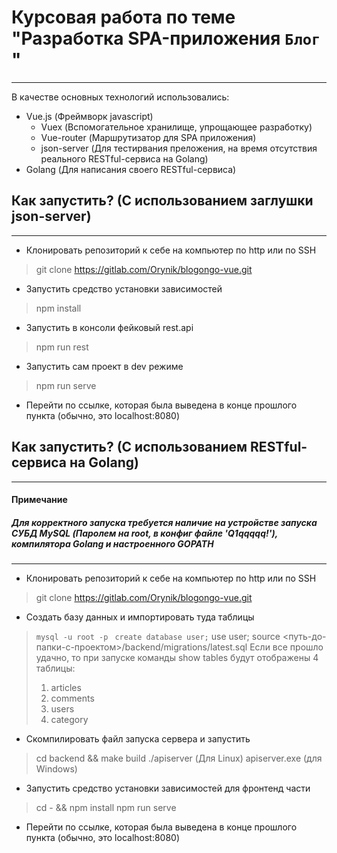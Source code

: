 # Курсовая работа по теме "Разработка SPA-приложения `Блог` "
* * * 
В качестве основных технологий использовались:
* Vue.js (Фреймворк javascript)
    * Vuex (Вспомогательное хранилище, упрощающее разработку)
    * Vue-router (Маршрутизатор для SPA приложения)
    * json-server (Для тестирвания преложения, на время отсутствия реального RESTful-сервиса на Golang)
* Golang (Для написания своего RESTful-сервиса)

## Как запустить? (С использованием заглушки json-server)
* * *
* Клонировать репозиторий к себе на компьютер по http или по SSH
> git clone https://gitlab.com/Orynik/blogongo-vue.git

* Запустить средство установки зависимостей
> npm install

* Запустить в консоли фейковый rest.api
> npm run rest

* Запустить сам проект в dev режиме
> npm run serve

* Перейти по ссылке, которая была выведена в конце прошлого пункта (обычно, это localhost:8080)

## Как запустить? (С использованием RESTful-сервиса на Golang)
* * * 
#### Примечание
##### Для корректного запуска требуется наличие на устройстве запуска СУБД MySQL (Паролем на root, в конфиг файле 'Q1qqqqq!'), компилятора Golang и настроенного GOPATH
* * *
* Клонировать репозиторий к себе на компьютер по http или по SSH
> git clone https://gitlab.com/Orynik/blogongo-vue.git

* Создать базу данных и импортировать туда таблицы
>  `mysql -u root -p `
>  `create database user;`
>  use user;
>  source <путь-до-папки-с-проектом>/backend/migrations/latest.sql
> Если все прошло удачно, то при запуске команды show tables будут отображены 4 таблицы:
> 1. articles
> 2. comments
> 3. users
> 4. category

* Скомпилировать файл запуска сервера и запустить
> cd backend && make build
./apiserver (Для Linux) apiserver.exe (для Windows)

* Запустить средство установки зависимостей для фронтенд части
> cd - && npm install
> npm run serve

* Перейти по ссылке, которая была выведена в конце прошлого пункта (обычно, это localhost:8080)
